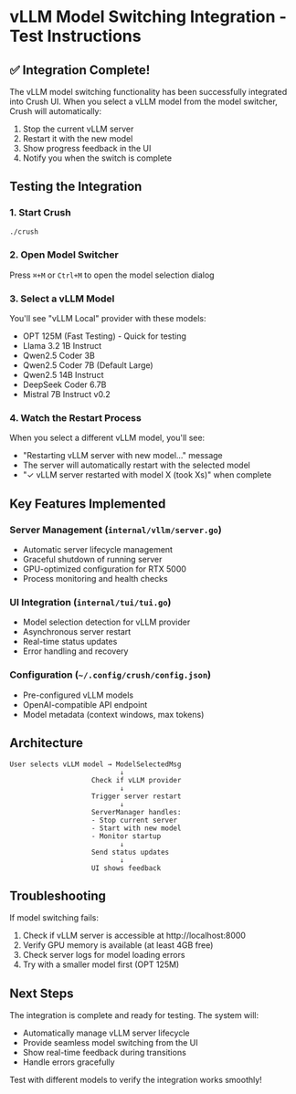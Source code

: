 # vLLM Model Switching Integration - Test Instructions

## ✅ Integration Complete!

The vLLM model switching functionality has been successfully integrated into Crush UI. When you select a vLLM model from the model switcher, Crush will automatically:

1. Stop the current vLLM server
2. Restart it with the new model
3. Show progress feedback in the UI
4. Notify you when the switch is complete

## Testing the Integration

### 1. Start Crush
```bash
./crush
```

### 2. Open Model Switcher
Press `⌘+M` or `Ctrl+M` to open the model selection dialog

### 3. Select a vLLM Model
You'll see "vLLM Local" provider with these models:
- OPT 125M (Fast Testing) - Quick for testing
- Llama 3.2 1B Instruct
- Qwen2.5 Coder 3B
- Qwen2.5 Coder 7B (Default Large)
- Qwen2.5 14B Instruct
- DeepSeek Coder 6.7B
- Mistral 7B Instruct v0.2

### 4. Watch the Restart Process
When you select a different vLLM model, you'll see:
- "Restarting vLLM server with new model..." message
- The server will automatically restart with the selected model
- "✓ vLLM server restarted with model X (took Xs)" when complete

## Key Features Implemented

### Server Management (`internal/vllm/server.go`)
- Automatic server lifecycle management
- Graceful shutdown of running server
- GPU-optimized configuration for RTX 5000
- Process monitoring and health checks

### UI Integration (`internal/tui/tui.go`)
- Model selection detection for vLLM provider
- Asynchronous server restart
- Real-time status updates
- Error handling and recovery

### Configuration (`~/.config/crush/config.json`)
- Pre-configured vLLM models
- OpenAI-compatible API endpoint
- Model metadata (context windows, max tokens)

## Architecture

```
User selects vLLM model → ModelSelectedMsg
                           ↓
                    Check if vLLM provider
                           ↓
                    Trigger server restart
                           ↓
                    ServerManager handles:
                    - Stop current server
                    - Start with new model
                    - Monitor startup
                           ↓
                    Send status updates
                           ↓
                    UI shows feedback
```

## Troubleshooting

If model switching fails:
1. Check if vLLM server is accessible at http://localhost:8000
2. Verify GPU memory is available (at least 4GB free)
3. Check server logs for model loading errors
4. Try with a smaller model first (OPT 125M)

## Next Steps

The integration is complete and ready for testing. The system will:
- Automatically manage vLLM server lifecycle
- Provide seamless model switching from the UI
- Show real-time feedback during transitions
- Handle errors gracefully

Test with different models to verify the integration works smoothly!
